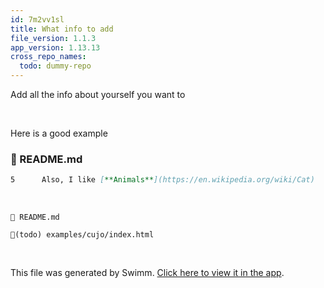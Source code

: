 ```yaml
---
id: 7m2vv1sl
title: What info to add
file_version: 1.1.3
app_version: 1.13.13
cross_repo_names:
  todo: dummy-repo
---
```


Add all the info about yourself you want to

<br/>

Here is a good example
<!-- NOTE-swimm-snippet: the lines below link your snippet to Swimm -->
### 📄 README.md
```markdown
5      Also, I like [**Animals**](https://en.wikipedia.org/wiki/Cat)
```

<br/>

`📄 README.md`

`📄(todo) examples/cujo/index.html`

<br/>

This file was generated by Swimm. [Click here to view it in the app](https://app.swimm.io/repos/Z2l0aHViJTNBJTNBSGVsbG8td29ybGQlM0ElM0FFcmljczIwNg==/docs/7m2vv1sl).
